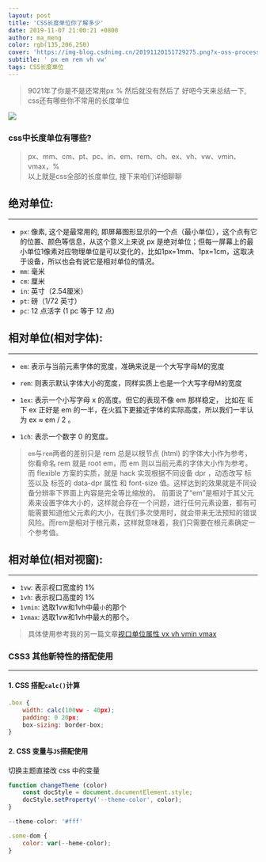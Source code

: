 ```yaml
---
layout: post
title: 'CSS长度单位你了解多少'
date: 2019-11-07 21:00:21 +0800
author: ma_meng
color: rgb(135,206,250)
cover: 'https://img-blog.csdnimg.cn/20191120151729275.png?x-oss-process=image/watermark,type_ZmFuZ3poZW5naGVpdGk,shadow_10,text_aHR0cHM6Ly9ibG9nLmNzZG4ubmV0L2d1b2thaWdkZw==,size_16,color_FFFFFF,t_70'
subtitle: ' px em rem vh vw'
tags: CSS长度单位
---
```



> 9021年了你是不是还常用px % 然后就没有然后了
> 好吧今天来总结一下, css还有哪些你不常用的长度单位

![](https://img-blog.csdnimg.cn/20191120151729275.png?x-oss-process=image/watermark,type_ZmFuZ3poZW5naGVpdGk,shadow_10,text_aHR0cHM6Ly9ibG9nLmNzZG4ubmV0L2d1b2thaWdkZw==,size_16,color_FFFFFF,t_70)

### css中长度单位有哪些?
> px、mm、cm、pt、pc、in、em、rem、ch、ex、vh、vw、vmin、vmax，%<br>
> 以上就是css全部的长度单位, 接下来咱们详细聊聊

## 绝对单位:
-----------
- `px`: 像素, 这个是最常用的, 即屏幕图形显示的一个点（最小单位），这个点有它的位置、颜色等信息，从这个意义上来说 px 是绝对单位；但每一屏幕上的最小单位1像素对应物理单位是可以变化的，比如1px=1mm、1px=1cm，这取决于设备，所以也会有说它是相对单位的情况。
- `mm`: 毫米
- `cm`: 厘米
- `in`: 英寸（2.54厘米）
- `pt`: 磅（1/72 英寸）
- `pc`: 12 点活字 (1 pc 等于 12 点)

## 相对单位(相对字体):
------------
- `em`: 表示与当前元素字体的宽度，准确来说是一个大写字母M的宽度
- `rem`: 则表示默认字体大小的宽度，同样实质上也是一个大写字母M的宽度
- `1ex`: 表示一个小写字母 x 的高度。但它的表现不像 em 那样稳定， 比如在 IE 下 ex 正好是 em 的一半，在火狐下更接近字体的实际高度，所以我们一半认为 ex ≈ em / 2 。

- `1ch`: 表示一个数字 0 的宽度。

> `em`与`rem`两者的差别只是 rem 总是以根节点 (html) 的字体大小作为参考，你看命名 rem 就是 root em，而 em 则以当前元素的字体大小作为参考。
而 flexible 方案的实质，就是 hack 实现根据不同设备 dpr ，动态改写  标签以及  标签的 data-dpr 属性 和 font-size 值。这样达到的效果就是不同设备分辨率下界面上内容是完全等比缩放的。
前面说了“em”是相对于其父元素来设置字体大小的，这样就会存在一个问题，进行任何元素设置，都有可能需要知道他父元素的大小，在我们多次使用时，就会带来无法预知的错误风险。而rem是相对于根元素，这样就意味着，我们只需要在根元素确定一个参考值。

## 相对单位(相对视窗):
------------
- `1vw`: 表示视口宽度的 1%
- `1vh`: 表示视口高度的 1%
- `1vmin`: 选取1vw和1vh中最`小`的那个
- `1vmax`: 选取1vw和1vh中最`大`的那个。

> 具体使用参考我的另一篇文章[视口单位属性 vx vh vmin vmax](https://blog.csdn.net/guokaigdg/article/details/102493902)

### CSS3 其他新特性的搭配使用
---------
#### 1. CSS 搭配`calc()`计算
```js
.box {
    width: calc(100vw - 40px);
    padding: 0 20px;
    box-sizing: border-box;
}
```
#### 2. CSS 变量与`JS`搭配使用
切换主题直接改 css 中的变量
```js
function changeTheme (color)
    const docStyle = document.documentElement.style;
    docStyle.setProperty('--theme-color', color);
}
```
```js
--theme-color: '#fff'

.some-dom {
    color: var(--heme-color);
}
```